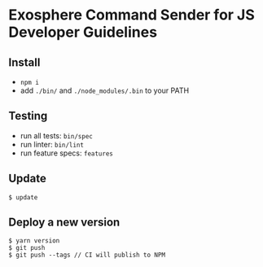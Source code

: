 # Exosphere Command Sender for JS Developer Guidelines

## Install

* `npm i`
* add `./bin/` and `./node_modules/.bin` to your PATH


## Testing

- run all tests: `bin/spec`
- run linter: `bin/lint`
- run feature specs: `features`


## Update

```
$ update
```


## Deploy a new version

```
$ yarn version
$ git push
$ git push --tags // CI will publish to NPM
```
